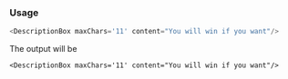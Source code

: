 ### Usage
```javascript
<DescriptionBox maxChars='11' content="You will win if you want"/>
```
The output will be
```react
<DescriptionBox maxChars='11' content="You will win if you want"/>
```
